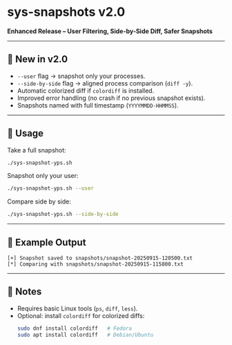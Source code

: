 # sys-snapshots v2.0

**Enhanced Release – User Filtering, Side-by-Side Diff, Safer Snapshots**

---

## 🚀 New in v2.0
- `--user` flag → snapshot only your processes.
- `--side-by-side` flag → aligned process comparison (`diff -y`).
- Automatic colorized diff if `colordiff` is installed.
- Improved error handling (no crash if no previous snapshot exists).
- Snapshots named with full timestamp (`YYYYMMDD-HHMMSS`).

---

## 🔧 Usage

Take a full snapshot:

```bash
./sys-snapshot-yps.sh
```

Snapshot only your user:

```bash
./sys-snapshot-yps.sh --user
```

Compare side by side:

```bash
./sys-snapshot-yps.sh --side-by-side
```

---

## 📂 Example Output

```
[+] Snapshot saved to snapshots/snapshot-20250915-120500.txt
[*] Comparing with snapshots/snapshot-20250915-115800.txt
```

---

## 📝 Notes
- Requires basic Linux tools (`ps`, `diff`, `less`).  
- Optional: install `colordiff` for colorized diffs:
  ```bash
  sudo dnf install colordiff   # Fedora
  sudo apt install colordiff   # Debian/Ubuntu
  ```
